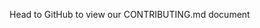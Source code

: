 <!-- prettier-ignore-start -->
<!-- gen:toc -->
Head to GitHub to view our CONTRIBUTING.md document
